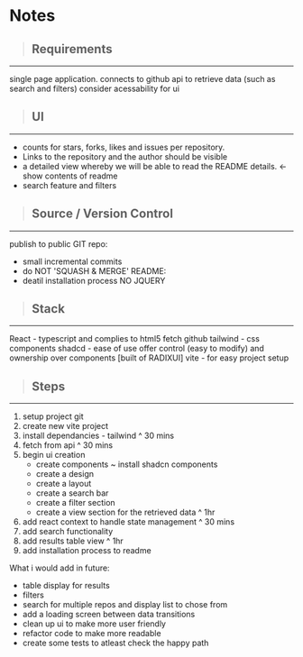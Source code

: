 # Notes

> ## Requirements

---

single page application.
connects to github api to retrieve data (such as search and filters)
consider acessability for ui

> ## UI

---

- counts for stars, forks, likes and issues per repository.
- Links to the repository and the author should be visible
- a detailed view whereby we will be able to read the README details. <- show contents of readme
- search feature and filters

> ## Source / Version Control

---

publish to public GIT repo:

- small incremental commits
- do NOT 'SQUASH & MERGE'
  README:
- deatil installation process
  NO JQUERY

> ## Stack

---

React - typescript and complies to html5
fetch
github
tailwind - css
components shadcd - ease of use offer control (easy to modify) and ownership over components [built of RADIXUI]
vite - for easy project setup

> ## Steps

---

1. setup project git
2. create new vite project
3. install dependancies - tailwind
   ^ 30 mins
4. fetch from api
   ^ 30 mins
5. begin ui creation
   - create components ~ install shadcn components
   - create a design
   - create a layout
   - create a search bar
   - create a filter section
   - create a view section for the retrieved data
    ^ 1hr
6. add react context to handle state management
   ^ 30 mins
7. add search functionality
8. add results table view
 ^ 1hr
9. add installation process to readme

What i would add in future:

- table display for results
- filters
- search for multiple repos and display list to chose from
- add a loading screen between data transitions
- clean up ui to make more user friendly
- refactor code to make more readable
- create some tests to atleast check the happy path